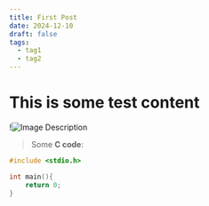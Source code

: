 ```yaml
---
title: First Post
date: 2024-12-10
draft: false
tags:
  - tag1
  - tag2
---
```

# This is some test content

!![Image Description](/images/Pasted%20image%2020241210203252.png)

>Some **C code**:

```c
#include <stdio.h>

int main(){
	return 0;
}
```